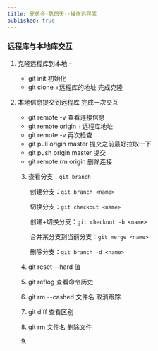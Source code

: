 ```yaml
---
title: 兄弟会-第四天--操作远程库
published: true
---
```


### 远程库与本地库交互

1. 克隆远程库到本地  - 

   - git init    初始化
   - git clone +远程库的地址    完成克隆

2. 本地信息提交到远程库  完成一次交互    

   - git  remote -v   查看连接信息
   - git remote origin +远程库地址
   - git remote -v   再次检查
   - git pull origin master  提交之前最好拉取一下
   - git push origin master   提交
   - git remote rm origin  删除连接

   3. 查看分支：`git branch`
   
      ​        创建分支：`git branch <name>`
   
      ​        切换分支：`git checkout <name>`
   
      ​        创建+切换分支：`git checkout -b <name>`
   
      ​        合并某分支到当前分支：`git merge <name>`
   
      ​        删除分支：`git branch -d <name>`
   
   4. git reset --hard 值
   
   5. git reflog  查看命令历史
   
   6. git rm --cashed 文件名   取消跟踪
   
   7. git  diff 查看区别
   
   8. git rm 文件名     删除文件
   
   
   9.





 





